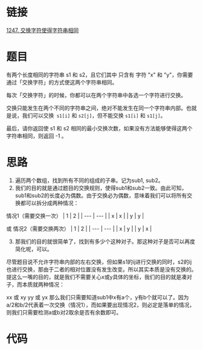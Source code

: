 
# 链接

[1247. 交换字符使得字符串相同](https://leetcode.cn/problems/minimum-swaps-to-make-strings-equal/)

# 题目

有两个长度相同的字符串 s1 和 s2，且它们其中 只含有 字符 "x" 和 "y"，你需要通过「交换字符」的方式使这两个字符串相同。

每次「交换字符」的时候，你都可以在两个字符串中各选一个字符进行交换。

交换只能发生在两个不同的字符串之间，绝对不能发生在同一个字符串内部。也就是说，我们可以交换` s1[i]` 和 `s2[j]`，但不能交换 `s1[i]` 和 `s1[j]`。

最后，请你返回使 s1 和 s2 相同的最小交换次数，如果没有方法能够使得这两个字符串相同，则返回 -1 。

# 思路

1. 遍历两个数组，找到所有不同的组成的子串。记为sub1, sub2。
2. 我们的目的就是通过题目的交换规则，使得sub1和sub2一致。由此可知，sub1和sub2的长度必为偶数。由于交换必为偶数，意味着我们可以将所有交换都可以拆分成两种情况：

情况1（需要交换一次）
| 1   | 2   |
| --- | --- |
| x   | x   |
| y   | y   |

或
情况2（需要交换两次）
| 1   | 2   |
| --- | --- |
| x   | y   |
| y   | x   |

3. 那我们的目的就很简单了，找到有多少个这种对子。那这种对子是否可以再度简化呢，可以。

尽管题目说不允许字符串内部的左右交换，但如果s1的ij进行交换的同时，s2的ij也进行交换，那由于二者的相对位置没有发生改变。所以其实本质是没有交换的。
提这么一嘴的目的，就是我们不需要关心x或y具体的坐标，我们的目的就是凑对子，而本质就两种情况：

xx  或  xy
yy  或  yx
那么我们只需要知道sub1中x有a个，y有b个就可以了。因为a/2和b/2代表着一次交换（情况1），而如果要出现情况2，则必定是落单的情况，则我们只需要检测a或b对2取余是否有余数即可。

# 代码